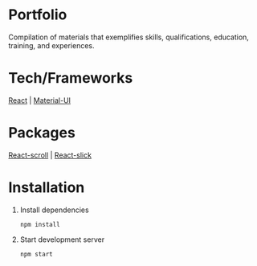 # Portfolio
Compilation of materials that exemplifies skills, qualifications, education, training, and experiences.

# Tech/Frameworks
[React](https://reactjs.org/) | [Material-UI](https://mui.com/)

# Packages
[React-scroll](https://www.npmjs.com/package/react-scroll) | [React-slick](https://www.npmjs.com/package/react-slick)

# Installation
1. Install dependencies

   ```
   npm install
   ```
2. Start development server

   ```
   npm start
   ```


